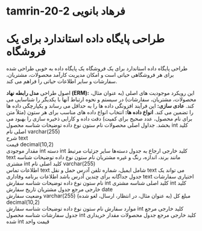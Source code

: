 # tamrin-20-2 فرهاد بانویی 
<!DOCTYPE html>
<html lang="fa">
<head>
    <meta charset="UTF-8">

</head>
<body>
    <h1>طراحی پایگاه داده استاندارد برای یک فروشگاه</h1>
    طراحی پایگاه داده استاندارد برای یک فروشگاه
یک پایگاه داده به خوبی طراحی شده برای هر فروشگاهی حیاتی است و امکان مدیریت کارآمد محصولات، مشتریان، سفارشات و سایر اطلاعات حیاتی را فراهم می کند.

اصول طراحی
**مدل رابطه نهاد (ERM):** این رویکرد موجودیت های اصلی (به عنوان مثال، محصولات، مشتریان، سفارشات) در سیستم و نحوه ارتباط آنها با یکدیگر را شناسایی می کند.
**عادی سازی:** این فرآیند افزونگی داده ها را به حداقل می رساند و یکپارچگی داده ها را تضمین می کند.
**انواع داده ها:** انتخاب انواع داده های مناسب برای هر ستون (مثلاً متن برای نام محصول، عدد صحیح برای کمیت) دقت داده و کارایی ذخیره سازی را بهبود می بخشد.
جداول اصلی
محصولات
نام ستون	نوع داده	توضیحات
شناسه محصول	int	کلید اصلی
نام	varchar(255)	
شرح	text	
قیمت	decimal(10,2)	
مقدار موجودی	int	
دسته	int	کلید خارجی ارجاع به جدول دسته‌ها
سایر جزئیات مرتبط	text	مانند برند، اندازه، رنگ و غیره
مشتریان
نام ستون	نوع داده	توضیحات
شناسه مشتری	int	کلید اصلی
نام	varchar(255)	
اطلاعات تماس	text	شامل ایمیل، شماره تلفن
آدرس حمل و نقل	text	می تواند یک جدول جداگانه برای چندین آدرس باشد
اطلاعات برنامه وفاداری	text	اختیاری
سفارشات
نام ستون	نوع داده	توضیحات
شناسه سفارش	int	کلید اصلی
شناسه مشتری	int	کلید خارجی مرجع جدول مشتریان
تاریخ سفارش	date	
وضعیت سفارش	varchar(255)	(به عنوان مثال، در انتظار، ارسال، لغو شده)
مبلغ کل	decimal(10,2)	
موارد سفارش
نام ستون	نوع داده	توضیحات
شناسه سفارش	int	کلید خارجی مرجع جدول سفارشات
شناسه محصول	int	کلید خارجی مرجع جدول محصولات
مقدار خریداری شده	int	
قیمت واحد	


